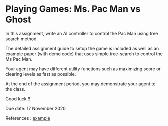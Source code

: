 # Playing Games: Ms. Pac Man vs Ghost

In this assignment, write an AI controller to control the Pac Man using tree search method.

The detailed assignment guide to setup the game is included as well as an example paper (with demo code) that uses simple tree-search to control the Ms Pac Man.

Your agent may have different utility functions such as maximizing score or clearing levels as fast as possible.

At the end of the assignment period, you may demonstrate your agent to the class.

Good luck !!

Due date: 17 November 2020

References : [example](https://github.com/kfkok/TreeSearchMsPacMan)